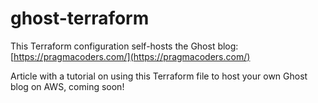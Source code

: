 # ghost-terraform

This Terraform configuration self-hosts the Ghost blog: [https://pragmacoders.com/](https://pragmacoders.com/)

Article with a tutorial on using this Terraform file to host your own Ghost blog on AWS, coming soon!
